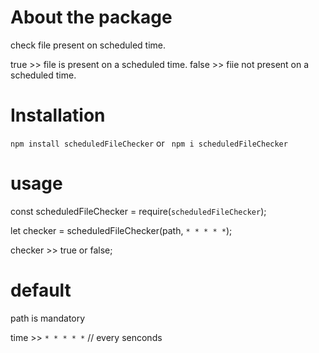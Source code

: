 # About the package
check file present on  scheduled time.

true >> file is present on a scheduled time.
false >> fiie not present on a scheduled time.

# Installation

`npm install scheduledFileChecker` or ` npm i scheduledFileChecker`


# usage 

const scheduledFileChecker = require(`scheduledFileChecker`);

let checker = scheduledFileChecker(path, `* * * * *`);

checker >> true or false;

# default

path is mandatory 

time >> `* * * * *` // every senconds

